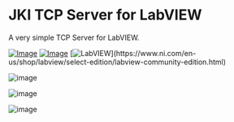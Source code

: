 # JKI TCP Server for LabVIEW

A very simple TCP Server for LabVIEW.

[![Image](https://www.vipm.io/package/jki_lib_tcp_server/badge.svg?metric=installs)](https://www.vipm.io/package/jki_lib_tcp_server/) [![Image](https://www.vipm.io/package/jki_lib_tcp_server/badge.svg?metric=stars)](https://www.vipm.io/package/jki_lib_tcp_server/)
[![LabVIEW](https://img.shields.io/badge/LabVIEW-2020-%23E37725.svg?)](https://www.ni.com/en-us/shop/labview/select-edition/labview-community-edition.html)

![image](https://user-images.githubusercontent.com/381432/224864198-25999176-eb79-407c-ad17-f509fad9fdbc.png)

![image](https://user-images.githubusercontent.com/381432/224864248-6dc3c35d-4e70-48c0-8e9f-ff84d77a4142.png)

![image](https://user-images.githubusercontent.com/381432/224864280-a5aaec2b-2159-4563-a88f-6c4a884f5cb9.png)
